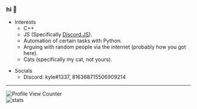 ### hi 👋

<!--
**appendable/appendable** is a ✨ _special_ ✨ repository because its `README.md` (this file) appears on your GitHub profile.-->

* Interests
  * C++
  * JS (Specifically [Discord.JS](https://github.com/discordjs/discord.js)).
  * Automation of certain tasks with Python.
  * Arguing with random people via the internet (probably how you got here).
  * Cats (specifically my cat, not yours).

- Socials
  - Discord: kyIe#1337, 816368715506909214

---
![Profile View Counter](https://komarev.com/ghpvc/?username=coital)    
![stats](https://github-readme-stats.vercel.app/api/top-langs/?username=coital&theme=blue-green)   







